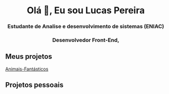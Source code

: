 <h1 align="center">Olá 👋, Eu sou Lucas Pereira</h1>
<h3 align="center">Estudante de Analise e desenvolvimento de sistemas (ENIAC) </h3>
<h3 align="center">Desenvolvedor Front-End,</h3>

<h2>Meus projetos</h2>
<a href="https://github.com/lucaszpsilva/Animais-Fantasticos"> Animais-Fantásticos</a>

<h2> Projetos pessoais </h2>
